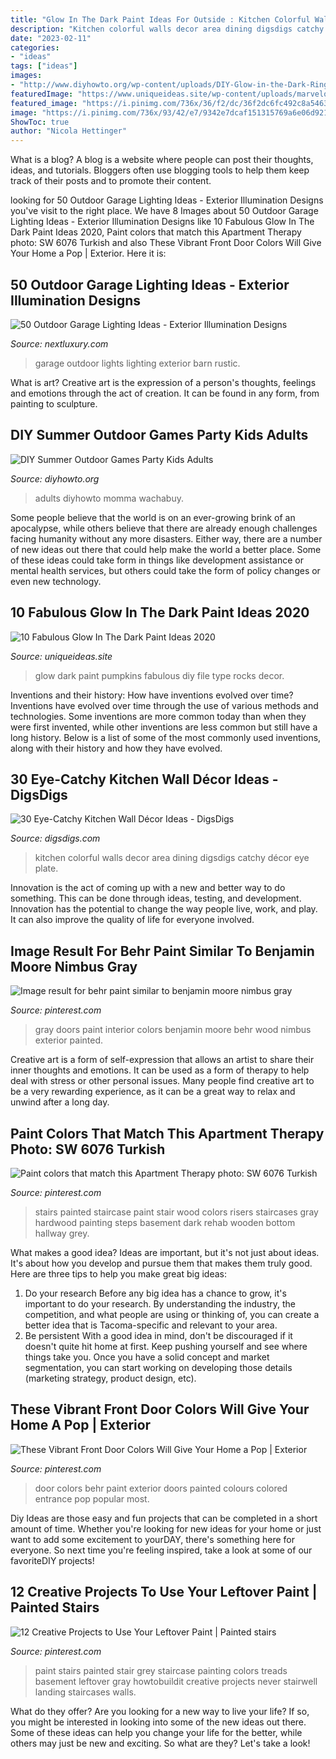 ```yaml
---
title: "Glow In The Dark Paint Ideas For Outside : Kitchen Colorful Walls Decor Area Dining Digsdigs Catchy Décor Eye Plate"
description: "Kitchen colorful walls decor area dining digsdigs catchy décor eye plate"
date: "2023-02-11"
categories:
- "ideas"
tags: ["ideas"]
images:
- "http://www.diyhowto.org/wp-content/uploads/DIY-Glow-in-the-Dark-Ring-Toss-20-DIY-Summer-Outdoor-Games-For-Kids-Adults.jpg"
featuredImage: "https://www.uniqueideas.site/wp-content/uploads/marvelous-abbaefeffba-glow-in-the-dark-of-ideas-for-paint-styles-and.jpg"
featured_image: "https://i.pinimg.com/736x/36/f2/dc/36f2dc6fc492c8a546372eda8bed6203--paint-stairs-basement-stairs.jpg"
image: "https://i.pinimg.com/736x/93/42/e7/9342e7dcaf151315769a6e06d9212552.jpg"
ShowToc: true
author: "Nicola Hettinger"
---
```



What is a blog?
A blog is a website where people can post their thoughts, ideas, and tutorials. Bloggers often use blogging tools to help them keep track of their posts and to promote their content.

	

		
looking for 50 Outdoor Garage Lighting Ideas - Exterior Illumination Designs you've visit to the right place. We have 8 Images about 50 Outdoor Garage Lighting Ideas - Exterior Illumination Designs like 10 Fabulous Glow In The Dark Paint Ideas 2020, Paint colors that match this Apartment Therapy photo: SW 6076 Turkish and also These Vibrant Front Door Colors Will Give Your Home a Pop | Exterior. Here it is:
		
    
## 50 Outdoor Garage Lighting Ideas - Exterior Illumination Designs

<img loading=lazy src="http://nextluxury.com/wp-content/uploads/barn-rustic-outdoor-garage-lights.jpg" onerror="this.onerror=null;this.src='https://tse3.mm.bing.net/th?id=OIP.jYGJBnUiL2F0TbAPcM3UJgAAAA&amp;pid=15.1';" alt="50 Outdoor Garage Lighting Ideas - Exterior Illumination Designs">

_Source: nextluxury.com_

>garage outdoor lights lighting exterior barn rustic. 

	

What is art?
Creative art is the expression of a person's thoughts, feelings and emotions through the act of creation. It can be found in any form, from painting to sculpture.

    
## DIY Summer Outdoor Games Party Kids Adults

<img loading=lazy src="http://www.diyhowto.org/wp-content/uploads/DIY-Glow-in-the-Dark-Ring-Toss-20-DIY-Summer-Outdoor-Games-For-Kids-Adults.jpg" onerror="this.onerror=null;this.src='https://tse4.mm.bing.net/th?id=OIP.sL2BvVWKirQo0alqWDv06AHaLD&amp;pid=15.1';" alt="DIY Summer Outdoor Games Party Kids Adults">

_Source: diyhowto.org_

>adults diyhowto momma wachabuy. 

	

Some people believe that the world is on an ever-growing brink of an apocalypse, while others believe that there are already enough challenges facing humanity without any more disasters. Either way, there are a number of new ideas out there that could help make the world a better place. Some of these ideas could take form in things like development assistance or mental health services, but others could take the form of policy changes or even new technology.

    
## 10 Fabulous Glow In The Dark Paint Ideas 2020

<img loading=lazy src="https://www.uniqueideas.site/wp-content/uploads/marvelous-abbaefeffba-glow-in-the-dark-of-ideas-for-paint-styles-and.jpg" onerror="this.onerror=null;this.src='https://tse1.mm.bing.net/th?id=OIP.BEox5dSSLGYcKVqnUyHSbAHaLH&amp;pid=15.1';" alt="10 Fabulous Glow In The Dark Paint Ideas 2020">

_Source: uniqueideas.site_

>glow dark paint pumpkins fabulous diy file type rocks decor. 

	

Inventions and their history: How have inventions evolved over time?
Inventions have evolved over time through the use of various methods and technologies. Some inventions are more common today than when they were first invented, while other inventions are less common but still have a long history. Below is a list of some of the most commonly used inventions, along with their history and how they have evolved.

    
## 30 Eye-Catchy Kitchen Wall Décor Ideas - DigsDigs

<img loading=lazy src="https://www.digsdigs.com/photos/2017/04/15-colorful-plates-brought-from-different-trips-on-two-walls.jpg" onerror="this.onerror=null;this.src='https://tse4.mm.bing.net/th?id=OIP.9kbOZSljD9RssC8DzfFZKAHaLH&amp;pid=15.1';" alt="30 Eye-Catchy Kitchen Wall Décor Ideas - DigsDigs">

_Source: digsdigs.com_

>kitchen colorful walls decor area dining digsdigs catchy décor eye plate. 

	

Innovation is the act of coming up with a new and better way to do something. This can be done through ideas, testing, and development. Innovation has the potential to change the way people live, work, and play. It can also improve the quality of life for everyone involved.

    
## Image Result For Behr Paint Similar To Benjamin Moore Nimbus Gray

<img loading=lazy src="https://i.pinimg.com/736x/93/42/e7/9342e7dcaf151315769a6e06d9212552.jpg" onerror="this.onerror=null;this.src='https://tse4.mm.bing.net/th?id=OIP.avUNUfso2z0pNoGpUHU8LwHaLH&amp;pid=15.1';" alt="Image result for behr paint similar to benjamin moore nimbus gray">

_Source: pinterest.com_

>gray doors paint interior colors benjamin moore behr wood nimbus exterior painted. 

	

Creative art is a form of self-expression that allows an artist to share their inner thoughts and emotions. It can be used as a form of therapy to help deal with stress or other personal issues. Many people find creative art to be a very rewarding experience, as it can be a great way to relax and unwind after a long day.

    
## Paint Colors That Match This Apartment Therapy Photo: SW 6076 Turkish

<img loading=lazy src="https://s-media-cache-ak0.pinimg.com/736x/5d/37/06/5d3706f52561f1de80c36473efb17ec4.jpg" onerror="this.onerror=null;this.src='https://tse4.mm.bing.net/th?id=OIP.J_IpbSaN6xCtRqGlTqMMQgHaLH&amp;pid=15.1';" alt="Paint colors that match this Apartment Therapy photo: SW 6076 Turkish">

_Source: pinterest.com_

>stairs painted staircase paint stair wood colors risers staircases gray hardwood painting steps basement dark rehab wooden bottom hallway grey. 

	

What makes a good idea?
Ideas are important, but it's not just about ideas. It's about how you develop and pursue them that makes them truly good. Here are three tips to help you make great big ideas:
1. Do your research 
Before any big idea has a chance to grow, it's important to do your research. By understanding the industry, the competition, and what people are using or thinking of, you can create a better idea that is Tacoma-specific and relevant to your area. 
2. Be persistent 
With a good idea in mind, don't be discouraged if it doesn't quite hit home at first. Keep pushing yourself and see where things take you. Once you have a solid concept and market segmentation, you can start working on developing those details (marketing strategy, product design, etc). 

    
## These Vibrant Front Door Colors Will Give Your Home A Pop | Exterior

<img loading=lazy src="https://i.pinimg.com/736x/2d/b7/b2/2db7b27e5deeb479f0ea7eb8f7835a1b.jpg" onerror="this.onerror=null;this.src='https://tse4.mm.bing.net/th?id=OIP.ZXIKdZftSfcvUBTrwdsIjAHaLE&amp;pid=15.1';" alt="These Vibrant Front Door Colors Will Give Your Home a Pop | Exterior">

_Source: pinterest.com_

>door colors behr paint exterior doors painted colours colored entrance pop popular most. 

	

Diy Ideas are those easy and fun projects that can be completed in a short amount of time. Whether you're looking for new ideas for your home or just want to add some excitement to yourDAY, there's something here for everyone. So next time you're feeling inspired, take a look at some of our favoriteDIY projects!

    
## 12 Creative Projects To Use Your Leftover Paint | Painted Stairs

<img loading=lazy src="https://i.pinimg.com/736x/36/f2/dc/36f2dc6fc492c8a546372eda8bed6203--paint-stairs-basement-stairs.jpg" onerror="this.onerror=null;this.src='https://tse1.mm.bing.net/th?id=OIP.0UcKKfgOKSSV1chzPTGjDgHaK7&amp;pid=15.1';" alt="12 Creative Projects to Use Your Leftover Paint | Painted stairs">

_Source: pinterest.com_

>paint stairs painted stair grey staircase painting colors treads basement leftover gray howtobuildit creative projects never stairwell landing staircases walls. 

	

What do they offer?
Are you looking for a new way to live your life? If so, you might be interested in looking into some of the new ideas out there. Some of these ideas can help you change your life for the better, while others may just be new and exciting. So what are they? Let's take a look!

